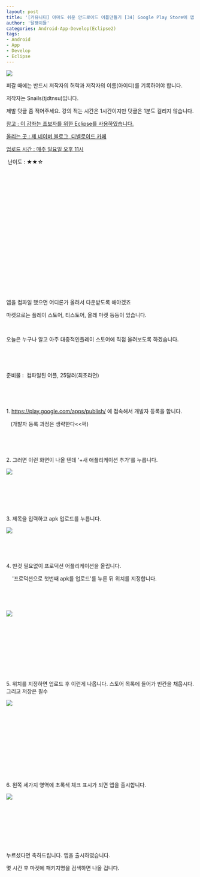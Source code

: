 ```yaml
---
layout: post
title: '[커뮤니티] 아마도 쉬운 안드로이드 어플만들기 [34] Google Play Store에 앱 올리기'
author: '달팽이들'
categories: Android-App-Develop(Eclipse2)
tags:
- Android
- App
- Develop
- Eclipse
---
```



<script> location.href='https://cafe.naver.com/develoid/340414' ; </script>

<img src="https://dthumb-phinf.pstatic.net/?src=%22http%3A%2F%2Fpostfiles3.naver.net%2F20130523_178%2Ftjdtnsu_1369283538974akCh1_JPEG%2Fand.jpg%3Ftype%3Dw2%22&amp;type=cafe_wa740"><p><p><p>퍼갈 때에는 반드시 저작자의 허락과 저작자의 이름(아이디)를 기록하어야 합니다.</p>
<p>저작자는 Snails(tjdtnsu)입니다.</p>
<p>제발 덧글 좀 적어주세요. 강의 적는 시간은 1시간이지만 덧글은 1분도 걸리지 않습니다.</p>
<p><u>참고 : 이 강좌는 초보자를 위한 Eclipse를 사용하였습니다.</u></p>
<p><u>올리는 곳 : 제 네이버 블로그, 디벨로이드 카페</u></p>
<p><u>업로드 시간 : 매주 일요일 오후 11시</u><p></p>
<p>&nbsp;난이도 : ★★☆﻿﻿</p>
<p>﻿</p>
<p>﻿</p>
<p>﻿</p>
<p>﻿</p>
<p>﻿</p>
<p>﻿</p>
<p>﻿</p>
<p>﻿</p>
<p>﻿</p>
<p>﻿</p>
<p></p>
<p>&nbsp;</p>
<p>﻿앱을&nbsp;컴파일&nbsp;했으면 어디론가 올려서 다운받도록 해야겠죠&nbsp;</p>
<p>마켓으로는 플레이 스토어, 티스토어, 올레 마켓 등등이 있습니다.﻿&nbsp;</p>
<p>﻿&nbsp;</p>
<p>오늘은 누구나 알고 아주 대중적인플레이 스토어에 직접 올려보도록 하겠습니다.&nbsp;</p>
<p>﻿&nbsp;</p>
<p>﻿&nbsp;</p>
<p>준비물 : ﻿&nbsp;컴파일된 어플, 25달러(최초라면)</p>
<p>&nbsp;</p>
<p>&nbsp;</p>
<p>1. <a href="https://play.google.com/apps/publish/?browserbypass=1&amp;dev_acc=17611502415246374223#AppListPlace">https://play.google.com/apps/publish/</a>&nbsp;에 접속해서 개발자 등록을 합니다.</p>
<p>&nbsp;&nbsp;&nbsp;(개발자 등록 과정은 생략한다&lt;&lt;퍽)</p>
<p>&nbsp;</p>
<p>&nbsp;</p>
<p>2. 그러면 이런 화면이 나올 텐데 '+새 애플리케이션 추가'를 누릅니다.</p>
<p><img src="https://dthumb-phinf.pstatic.net/?src=%22http%3A%2F%2Fblogfiles.naver.net%2F20131124_194%2Ftjdtnsu_1385298797181dGozF_PNG%2F%25C1%25A6%25B8%25F1_%25BE%25F8%25C0%25BD.png%22&amp;type=cafe_wa740"></p>
<p>&nbsp;</p>
<p>&nbsp;</p>
<p>&nbsp;</p>
<p>3. 제목을 입력하고 apk 업로드를 누릅니다.</p>
<p><img src="https://dthumb-phinf.pstatic.net/?src=%22http%3A%2F%2Fblogfiles.naver.net%2F20131124_153%2Ftjdtnsu_1385298879690FilKN_PNG%2F%25C1%25A6%25B8%25F1_%25BE%25F8%25C0%25BD.png%22&amp;type=cafe_wa740"></p>
<p>&nbsp;</p>
<p>&nbsp;</p>
<p>4. 딴것 필요없이 프로덕션 어플리케이션을 올립니다.</p>
<p>&nbsp;&nbsp;&nbsp; '프로덕션으로 첫번째 apk를 업로드'를 누른 뒤 위치를 지정합니다.</p>
<p>&nbsp;</p>
<p>&nbsp;</p>
<p><img src="https://dthumb-phinf.pstatic.net/?src=%22http%3A%2F%2Fblogfiles.naver.net%2F20131124_269%2Ftjdtnsu_1385299262890qOmtC_PNG%2F%25C1%25A6%25B8%25F1_%25BE%25F8%25C0%25BD.png%22&amp;type=cafe_wa740"></p>
<p>&nbsp;</p>
<p>&nbsp;</p>
<p>&nbsp;</p>
<p>&nbsp;</p>
<p>&nbsp;</p>
<p>5. 위치를 지정하면 업로드 후 이런게 나옵니다. 스토어 목록에 들어가 빈칸을 채웁시다. 그리고 저장은 필수</p>
<p><img src="https://dthumb-phinf.pstatic.net/?src=%22http%3A%2F%2Fblogfiles.naver.net%2F20131124_279%2Ftjdtnsu_1385299361141rMHDu_PNG%2F%25C1%25A6%25B8%25F1_%25BE%25F8%25C0%25BD.png%22&amp;type=cafe_wa740"></p>
<p>&nbsp;</p>
<p>&nbsp;</p>
<p>&nbsp;</p>
<p>&nbsp;</p>
<p>&nbsp;</p>
<p>&nbsp;</p>
<p>6. 왼쪽 세가지 영역에 초록색 체크 표시가 되면 앱을 출시합니다.</p>
<p><img src="https://dthumb-phinf.pstatic.net/?src=%22http%3A%2F%2Fblogfiles.naver.net%2F20131124_147%2Ftjdtnsu_1385299731001DIKHd_PNG%2F%25C1%25A6%25B8%25F1_%25BE%25F8%25C0%25BD.png%22&amp;type=cafe_wa740"></p>
<p>&nbsp;</p>
<p>&nbsp;</p>
<p>&nbsp;</p>
<p>&nbsp;</p>
<p>누르셨다면 축하드립니다. 앱을 출시하였습니다.</p>
<p>몇 시간 후 마켓에 패키지명을 검색하면 나올 겁니다.</p>
<p>&nbsp;</p>
<p></p>
<p></p>
<p></p>
<p></p>
</p>
</p>
